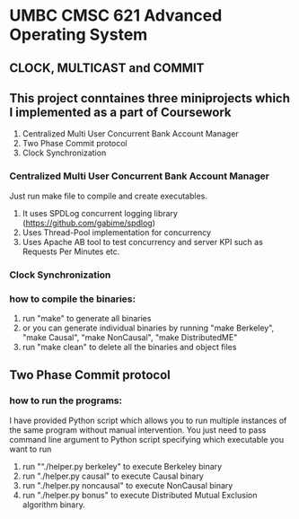 # UMBC CMSC 621  Advanced Operating System 

## CLOCK, MULTICAST and COMMIT

## This project conntaines three miniprojects which I implemented as a part of Coursework

1. Centralized Multi User Concurrent Bank Account Manager
2. Two Phase Commit protocol 
3. Clock Synchronization 


### Centralized Multi User Concurrent Bank Account Manager

Just run make file to compile and create executables.
1. It uses SPDLog concurrent logging library (https://github.com/gabime/spdlog)
2. Uses Thread-Pool implementation for concurrency
3. Uses Apache AB tool to test concurrency and server KPI such as Requests Per Minutes etc.


### Clock Synchronization 

### how to compile the binaries:

1) run "make" to generate all binaries
2) or you can generate individual binaries by running "make Berkeley", "make Causal", "make NonCausal", "make DistributedME"
3) run "make clean" to delete all the binaries and object files


## Two Phase Commit protocol 

### how to run the programs:

I have provided Python script which allows you to run multiple instances of the same program without manual intervention.
You just need to pass command line argument to Python script specifying which executable you want to run

1) run "“./helper.py berkeley" to execute Berkeley binary
2) run "./helper.py causal" to execute Causal binary
3) run "./helper.py noncausal" to execute NonCausal binary
4) run "./helper.py bonus" to execute Distributed Mutual Exclusion algorithm binary.


